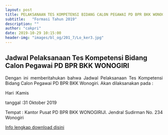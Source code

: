 ```yaml
---
layout: post
title: PELAKSANAAN TES KOMPETENSI BIDANG CALON PEGAWAI PD BPR BKK WONOGIRI TAHUN 2019
subtitle:   "Formasi Tahun 2019"
description: ""
author: "cakpri"
date: 2019-10-29 10:15:00
header-img: "images/bl_og/201_7/Lo_ker3.jpg"
---
```



## Jadwal Pelaksanaan Tes Kompetensi Bidang Calon Pegawai PD BPR BKK WONOGIRI 
<div style="text-align: justify;">
Dengan ini memberitahukan bahwa Jadwal Pelaksanaan Tes Kompetensi Bidang Calon Pegawai PD BPR BKK Wonogiri.
Akan dilaksanakan pada :

Hari 	:Kamis

tanggal	:31 Oktober 2019

Tempat	: Kantor Pusat PD BPR BKK WONOGIRIJl. Jendral Sudirman No. 234 Wonogiri
</div>

[Info lengkap download disini](/publikasi/Loker/TES_KOMPETENSI_BIDANG_CALON_PEGAWAI.pdf)


